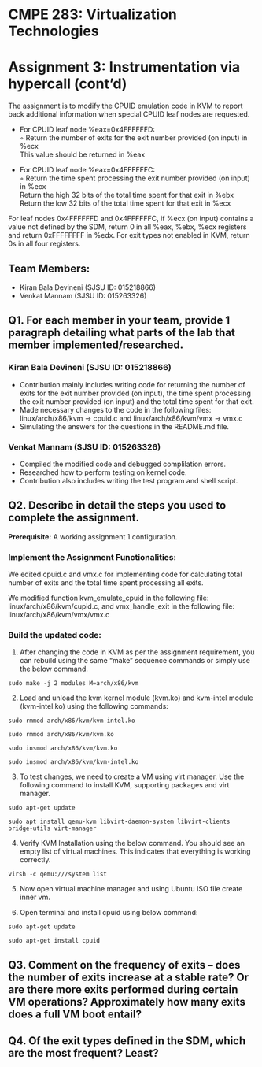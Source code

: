 # CMPE 283: Virtualization Technologies
# Assignment 3: Instrumentation via hypercall (cont’d)
The assignment is to modify the CPUID emulation code in KVM to report back additional information when special CPUID leaf nodes are requested.
      
* For CPUID leaf node %eax=0x4FFFFFFD:<br />
  ◦ Return the number of exits for the exit number provided (on input) in %ecx<br /> 
      This value should be returned in %eax
      
* For CPUID leaf node %eax=0x4FFFFFFC:<br />
  ◦ Return the time spent processing the exit number provided (on input) in %ecx<br />
      Return the high 32 bits of the total time spent for that exit in %ebx<br />
      Return the low 32 bits of the total time spent for that exit in %ecx

For leaf nodes 0x4FFFFFFD and 0x4FFFFFFC, if %ecx (on input) contains a value not defined by the SDM, return 0 in all %eax, %ebx, %ecx registers and return 0xFFFFFFFF in %edx. For exit types not enabled in KVM, return 0s in all four registers.

## Team Members: 
* Kiran Bala Devineni (SJSU ID: 015218866)
* Venkat Mannam (SJSU ID: 015263326)

## Q1. For each member in your team, provide 1 paragraph detailing what parts of the lab that member implemented/researched.

### Kiran Bala Devineni (SJSU ID: 015218866)

* Contribution mainly includes writing code for returning the number of exits for the exit number provided (on input), the time spent processing the exit number provided (on input) and the total time spent for that exit. 
* Made necessary changes to the code in the following files: linux/arch/x86/kvm -> cpuid.c and linux/arch/x86/kvm/vmx -> vmx.c 
* Simulating the answers for the questions in the README.md file.

### Venkat Mannam (SJSU ID: 015263326)

* Compiled the modified code and debugged complilation errors.
* Researched how to perform testing on kernel code.
* Contribution also includes writing the test program and shell script.

## Q2. Describe in detail the steps you used to complete the assignment. 

**Prerequisite:** A working assignment 1 configuration.

### Implement the Assignment Functionalities:

We edited cpuid.c and vmx.c for implementing code for calculating total number of exits and the total time spent processing all exits.

We modified function kvm_emulate_cpuid in the following file: linux/arch/x86/kvm/cupid.c, 
and vmx_handle_exit in the following file: linux/arch/x86/kvm/vmx/vmx.c

### Build the updated code: 

1. After changing the code in KVM as per the assignment requirement, you can rebuild using the same “make” sequence commands or simply use the below command.
```
sudo make -j 2 modules M=arch/x86/kvm 
```
2. Load and unload the kvm kernel module (kvm.ko) and kvm-intel module (kvm-intel.ko) using the following commands:
```
sudo rmmod arch/x86/kvm/kvm-intel.ko
```
```
sudo rmmod arch/x86/kvm/kvm.ko
```
```
sudo insmod arch/x86/kvm/kvm.ko
```
```
sudo insmod arch/x86/kvm/kvm-intel.ko
```
3. To test changes, we need to create a VM using virt manager.
Use the following command to install KVM, supporting packages and virt manager.
```
sudo apt-get update
```
```
sudo apt install qemu-kvm libvirt-daemon-system libvirt-clients bridge-utils virt-manager 
```
4. Verify KVM Installation using the below command. You should see an empty list of virtual machines. This indicates that everything is working correctly.
```
virsh -c qemu:///system list
```
5. Now open virtual machine manager and using Ubuntu ISO file create inner vm.

6. Open terminal and install cpuid using below command:
```
sudo apt-get update
```
```
sudo apt-get install cpuid
```
## Q3. Comment on the frequency of exits – does the number of exits increase at a stable rate? Or are there more exits performed during certain VM operations? Approximately how many exits does a full VM boot entail? 

## Q4. Of the exit types defined in the SDM, which are the most frequent? Least?
